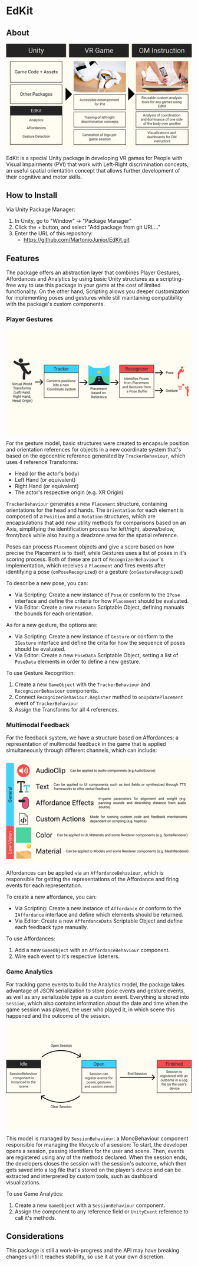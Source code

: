 # EdKit

## About

![How EdKit fits in your project](Documentation~/Media/edkit-architecture.png)

EdKit is a special Unity package in developing VR games for People with Visual Impairments (PVI) that work with Left-Right discrimination concepts, an useful spatial orientation concept that allows further development of their cognitive and motor skills.

## How to Install

Via Unity Package Manager:

1. In Unity, go to "Window" -> "Package Manager"
2. Click the + button, and select "Add package from git URL..."
3. Enter the URL of this repository:
    - <https://github.com/MartonioJunior/EdKit.git>

## Features

The package offers an abstraction layer that combines Player Gestures, Affordances and Analytics by using basic Unity structures as a scripting-free way to use this package in your game at the cost of limited functionality. On the other hand, Scripting allows you deeper customization for implementing poses and gestures while still maintaining compatibility with the package's custom components.

### Player Gestures

![Process of Gesture Detection](Documentation~/Media/edkit-gesture-detection.png)

For the gesture model, basic structures were created to encapsule position and orientation references for objects in a new coordinate system that's based on the egocentric reference generated by `TrackerBehaviour`, which uses 4 reference Transforms:

- Head (or the actor's body)
- Left Hand (or equivalent)
- Right Hand (or equivalent)
- The actor's respective origin (e.g. XR Origin)

`TrackerBehaviour` generates a new `Placement` structure, containing orientations for the head and hands. The `Orientation` for each element is composed of a `Position` and a `Rotation` structures, which are encapsulations that add new utility methods for comparisons based on an Axis, simplifying the identification process for left/right, above/below, front/back while also having a deadzone area for the spatial reference.

Poses can process `Placement` objects and give a score based on how precise the Placement is to itself, while Gestures uses a list of poses in it's scoring process. Both of these are part of `RecognizerBehaviour`'s implementation, which receives a `Placement` and fires events after identifying a pose (`onPoseRecognized`) or a gesture (`onGestureRecognized`)

To describe a new pose, you can:

- Via Scripting: Create a new instance of `Pose` or conform to the `IPose` interface and define the criteria for how `Placement` should be evaluated.
- Via Editor: Create a new `PoseData` Scriptable Object, defining manuals the bounds for each orientation.

As for a new gesture, the options are:

- Via Scripting: Create a new instance of `Gesture` or conform to the `IGesture` interface and define the crita for how the sequence of poses should be evaluated.
- Via Editor: Create a new `PoseData` Scriptable Object, setting a list of `PoseData` elements in order to define a new gesture.

To use Gesture Recognition:

1. Create a new `GameObject` with the `TrackerBehaviour` and `RecognizerBehaviour` components.
2. Connect `RecognizerBehaviour.Register` method to `onUpdatePlacement` event of `TrackerBehaviour`
3. Assign the Transforms for all 4 references.

### Multimodal Feedback

For the feedback system, we have a structure based on Affordances: a representation of multimodal feedback in the game that is applied simultaneously through different channels, which can include:

![Types of feedback in EdKit](Documentation~/Media/edkit-affordances.png)

Affordances can be applied via an `AffordanceBehaviour`, which is responsible for getting the representations of the Affordance and firing events for each representation.

To create a new affordance, you can:

- Via Scripting: Create a new instance of `Affordance` or conform to the `IAffordance` interface and define which elements should be returned.
- Via Editor: Create a new `AffordanceData` Scriptable Object and define each feedback type manually.

To use Affordances:

1. Add a new `GameObject` with an `AffordanceBehaviour` component.
2. Wire each event to it's respective listeners.

### Game Analytics

For tracking game events to build the Analytics model, the package takes advantage of JSON serialization to store pose events and gesture events, as well as any serializable type as a custom event. Everything is stored into `Session`, which also contains information about the date and time when the game session was played, the user who played it, in which scene this happened and the outcome of the session.

![Analytics Session in EdKit](Documentation~/Media/edkit-analytics-session.png)

This model is managed by `SessionBehaviour`: a MonoBehaviour component responsible for managing the lifecycle of a session: To start, the developer opens a session, passing identifiers for the user and scene. Then, events are registered using any of the methods declared. When the session ends, the developers closes the session with the session's outcome, which then gets saved into a log file that's stored on the player's device and can be extracted and interpreted by custom tools, such as dashboard visualizations.

To use Game Analytics:

1. Create a new `GameObject` with a `SessionBehaviour` component.
2. Assign the component to any reference field or `UnityEvent` reference to call it's methods.

## Considerations

This package is still a work-in-progress and the API may have breaking changes until it reaches stability, so use it at your own discretion.
